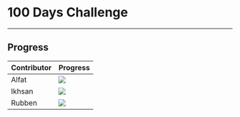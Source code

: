 # 100 Days Challenge
----------
## Progress

| Contributor             | Progress                                                                |
| ----------------- | ------------------------------------------------------------------ |
| Alfat | ![](https://geps.dev/progress/41) |
| Ikhsan | ![](https://geps.dev/progress/40)  |
| Rubben | ![](https://geps.dev/progress/38)  |


